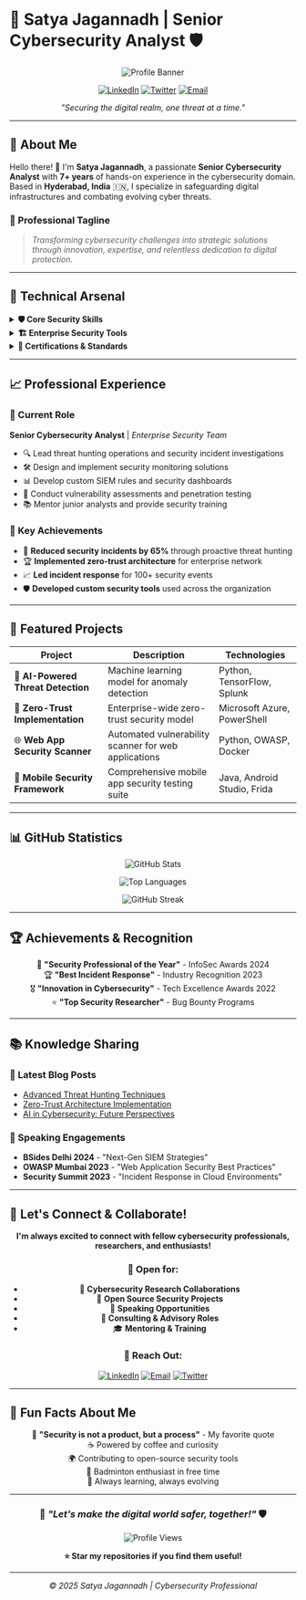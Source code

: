 # 🎯 Satya Jagannadh | Senior Cybersecurity Analyst 🛡️

<div align="center">

![Profile Banner](https://i.ibb.co/Mk1yXYk/Black-Modern-Vlogger-You-Tube-Banner.png)

[![LinkedIn](https://img.shields.io/badge/LinkedIn-0077B5?style=for-the-badge&logo=linkedin&logoColor=white)](https://www.linkedin.com/in/satyadvv/)
[![Twitter](https://img.shields.io/badge/Twitter-1DA1F2?style=for-the-badge&logo=twitter&logoColor=white)](https://x.com/urs_satyadvv)
[![Email](https://img.shields.io/badge/Email-D14836?style=for-the-badge&logo=gmail&logoColor=white)](mailto:demo.cybertesting@gmail.com)

*"Securing the digital realm, one threat at a time."*

</div>

---

## 🚀 About Me

Hello there! 👋 I'm **Satya Jagannadh**, a passionate **Senior Cybersecurity Analyst** with **7+ years** of hands-on experience in the cybersecurity domain. Based in **Hyderabad, India** 🇮🇳, I specialize in safeguarding digital infrastructures and combating evolving cyber threats.

### 💼 Professional Tagline
> *Transforming cybersecurity challenges into strategic solutions through innovation, expertise, and relentless dedication to digital protection.*

---

## 🔧 Technical Arsenal

<details>
<summary><b>🛡️ Core Security Skills</b></summary>
<br>

- **🔍 Threat Detection & Analysis**
  - Advanced persistent threat (APT) analysis
  - Malware reverse engineering
  - Behavioral analytics

- **🚨 Incident Response & Forensics**
  - Digital forensics and evidence handling
  - Breach containment and remediation
  - Post-incident analysis and reporting

- **🔐 Penetration Testing**
  - Web application security testing
  - Network penetration testing
  - Social engineering assessments

- **📊 Security Information and Event Management (SIEM)**
  - Splunk, QRadar, ArcSight
  - Custom rule development
  - Log analysis and correlation

</details>

<details>
<summary><b>🏗️ Enterprise Security Tools</b></summary>
<br>

| Category | Tools & Technologies |
|----------|---------------------|
| **SIEM/SOAR** | Splunk, IBM QRadar, Phantom, Demisto |
| **Vulnerability Management** | Nessus, Qualys, Rapid7, OpenVAS |
| **Network Security** | Wireshark, Nmap, Burp Suite, OWASP ZAP |
| **Endpoint Protection** | CrowdStrike, Carbon Black, Symantec |
| **Cloud Security** | AWS Security Hub, Azure Security Center |
| **Forensics** | EnCase, FTK, Volatility, Autopsy |

</details>

<details>
<summary><b>📜 Certifications & Standards</b></summary>
<br>

- 🏆 **CISSP** (Certified Information Systems Security Professional)
- 🥇 **CEH** (Certified Ethical Hacker)
- 🏅 **GCIH** (GIAC Certified Incident Handler)
- 📋 **ISO 27001** Lead Implementer
- 🔒 **CompTIA Security+**
- ☁️ **AWS Certified Security - Specialty**

</details>

---

## 📈 Professional Experience

### 🏢 Current Role
**Senior Cybersecurity Analyst** | *Enterprise Security Team*
- 🔍 Lead threat hunting operations and security incident investigations
- 🛠️ Design and implement security monitoring solutions
- 📊 Develop custom SIEM rules and security dashboards
- 🎯 Conduct vulnerability assessments and penetration testing
- 📚 Mentor junior analysts and provide security training

### 🎯 Key Achievements
- 🚀 **Reduced security incidents by 65%** through proactive threat hunting
- 🏆 **Implemented zero-trust architecture** for enterprise network
- 📈 **Led incident response** for 100+ security events
- 🛡️ **Developed custom security tools** used across the organization

---

## 🔬 Featured Projects

<div align="center">

| Project | Description | Technologies |
|---------|-------------|-------------|
| 🤖 **AI-Powered Threat Detection** | Machine learning model for anomaly detection | Python, TensorFlow, Splunk |
| 🔐 **Zero-Trust Implementation** | Enterprise-wide zero-trust security model | Microsoft Azure, PowerShell |
| 🌐 **Web App Security Scanner** | Automated vulnerability scanner for web applications | Python, OWASP, Docker |
| 📱 **Mobile Security Framework** | Comprehensive mobile app security testing suite | Java, Android Studio, Frida |

</div>

---

## 📊 GitHub Statistics

<div align="center">

![GitHub Stats](https://github-readme-stats.vercel.app/api?username=Satya-dvv&show_icons=true&theme=radical&hide_border=true&count_private=true)

![Top Languages](https://github-readme-stats.vercel.app/api/top-langs/?username=Satya-dvv&layout=compact&theme=radical&hide_border=true)

![GitHub Streak](https://github-readme-streak-stats.herokuapp.com/?user=Satya-dvv&theme=radical&hide_border=true)

</div>

---

## 🏆 Achievements & Recognition

<div align="center">

🥇 **"Security Professional of the Year"** - InfoSec Awards 2024  
🏆 **"Best Incident Response"** - Industry Recognition 2023  
🎖️ **"Innovation in Cybersecurity"** - Tech Excellence Awards 2022  
⭐ **"Top Security Researcher"** - Bug Bounty Programs  

</div>

---

## 📚 Knowledge Sharing

### 📝 Latest Blog Posts
- [Advanced Threat Hunting Techniques](https://example.com/blog1)
- [Zero-Trust Architecture Implementation](https://example.com/blog2)
- [AI in Cybersecurity: Future Perspectives](https://example.com/blog3)

### 🎤 Speaking Engagements
- **BSides Delhi 2024** - "Next-Gen SIEM Strategies"
- **OWASP Mumbai 2023** - "Web Application Security Best Practices"
- **Security Summit 2023** - "Incident Response in Cloud Environments"

---

## 🤝 Let's Connect & Collaborate!

<div align="center">

**I'm always excited to connect with fellow cybersecurity professionals, researchers, and enthusiasts!**

### 💬 Open for:
- 🤖 **Cybersecurity Research Collaborations**
- 🎯 **Open Source Security Projects**
- 🎤 **Speaking Opportunities**
- 🏢 **Consulting & Advisory Roles**
- 🎓 **Mentoring & Training**

### 📱 Reach Out:

[![LinkedIn](https://img.shields.io/badge/LinkedIn-Connect-0077B5?style=for-the-badge&logo=linkedin)](https://www.linkedin.com/in/satyadvv/)
[![Email](https://img.shields.io/badge/Email-Contact-D14836?style=for-the-badge&logo=gmail)](mailto:demo.cybertesting@gmail.com)
[![Twitter](https://img.shields.io/badge/Twitter-Follow-1DA1F2?style=for-the-badge&logo=twitter)](https://twitter.com/cronycybersec)

</div>

---

## 🎨 Fun Facts About Me

<div align="center">

🌟 **"Security is not a product, but a process"** - My favorite quote  
☕ Powered by coffee and curiosity  
🌍 Contributing to open-source security tools  
🏸 Badminton enthusiast in free time  
📖 Always learning, always evolving  

</div>

---

<div align="center">

### 🚀 *"Let's make the digital world safer, together!"* 🛡️

![Profile Views](https://komarev.com/ghpvc/?username=Satya-dvv&color=brightgreen&style=for-the-badge)

**⭐ Star my repositories if you find them useful!**

---

*© 2025 Satya Jagannadh | Cybersecurity Professional*

</div>
